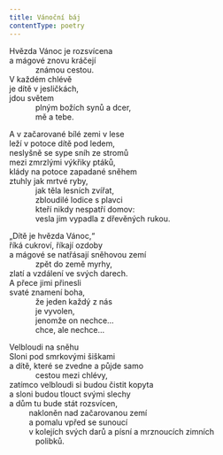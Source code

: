```yaml
---
title: Vánoční báj
contentType: poetry
---
```


<section>

Hvězda Vánoc je rozsvícena  
a mágové znovu kráčejí  
            známou cestou.  
V každém chlévě  
je dítě v jesličkách,  
jdou světem  
            plným božích synů a dcer,  
            mě a tebe.

</section>

<section>

A v začarované bílé zemi v lese  
leží v potoce dítě pod ledem,  
neslyšně se sype sníh ze stromů  
mezi zmrzlými výkřiky ptáků,  
klády na potoce zapadané sněhem  
ztuhly jak mrtvé ryby,  
            jak těla lesních zvířat,  
            zbloudilé lodice s plavci  
            kteří nikdy nespatří domov:  
            vesla jim vypadla z dřevěných rukou.

</section>

<section>

„Dítě je hvězda Vánoc,“  
říká cukroví, říkají ozdoby  
a mágové se natřásají sněhovou zemí  
            zpět do země myrhy,  
zlatí a vzdálení ve svých darech.  
A přece jimi přinesli  
svaté znamení boha,  
            že jeden každý z nás  
            je vyvolen,  
            jenomže on nechce…  
            chce, ale nechce…

</section>

<section>

Velbloudi na sněhu  
Sloni pod smrkovými šiškami  
a dítě, které se zvedne a půjde samo  
            cestou mezi chlévy,  
zatímco velbloudi si budou čistit kopyta  
a sloni budou tlouct svými slechy  
a dům tu bude stát rozsvícen,  
         nakloněn nad začarovanou zemí  
         a pomalu vpřed se sunoucí  
         v kolejích svých darů a písní a mrznoucích zimních  
            polibků.

</section>
